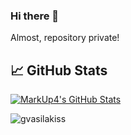 ### Hi there 👋
Almost, repository private!
<!--
**MarkUp4/MarkUp4** is a ✨ _special_ ✨ repository because its `README.md` (this file) appears on your GitHub profile.


- 🔭 I’m currently working on ...
- 🌱 I’m currently learning ...
- 👯 I’m looking to collaborate on ...
- 🤔 I’m looking for help with ...
- 💬 Ask me about ...
- 📫 How to reach me: ...
- 😄 Pronouns: ...
- ⚡ Fun fact: ...
-->




## &#x1f4c8; GitHub Stats



<a href="https://github.com/MarkUp4/MarkUp4">
  <img align="center" src="https://github-readme-stats.vercel.app/api?username=gvasilakiss&count_private=true&show_icons=true&line_height=27&count_private=true&title_color=ffffff&text_color=c9cacc&icon_color=2bbc8a&bg_color=1d1f21" alt="MarkUp4's GitHub Stats" />
</a>
<p align="left"> <img src="https://komarev.com/ghpvc/?username=gvasilakiss" alt="gvasilakiss" /> </p>

<!-- links to your social media accounts -->

[1]: https://github.com/MarkUp4
[2]: https://github.com/MarkUp4/MarkUp4

<!-- links to social media icons -->

<!-- icons with padding -->
[2.1]: http://i.imgur.com/0o48UoR.png (github icon with padding)

<!-- icons without padding -->

[2.2]: http://i.imgur.com/9I6NRUm.png (github icon without padding)
[3.2]: https://raw.githubusercontent.com/MartinHeinz/MartinHeinz/master/linkedin-3-16.png (LinkedIn icon without padding)
